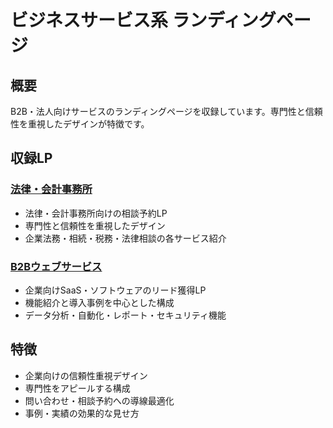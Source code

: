 # ビジネスサービス系 ランディングページ

## 概要
B2B・法人向けサービスのランディングページを収録しています。専門性と信頼性を重視したデザインが特徴です。

## 収録LP

### [法律・会計事務所](./legal-services-lp/)
- 法律・会計事務所向けの相談予約LP
- 専門性と信頼性を重視したデザイン
- 企業法務・相続・税務・法律相談の各サービス紹介

### [B2Bウェブサービス](./b2b-service-lp/)
- 企業向けSaaS・ソフトウェアのリード獲得LP
- 機能紹介と導入事例を中心とした構成
- データ分析・自動化・レポート・セキュリティ機能

## 特徴
- 企業向けの信頼性重視デザイン
- 専門性をアピールする構成
- 問い合わせ・相談予約への導線最適化
- 事例・実績の効果的な見せ方